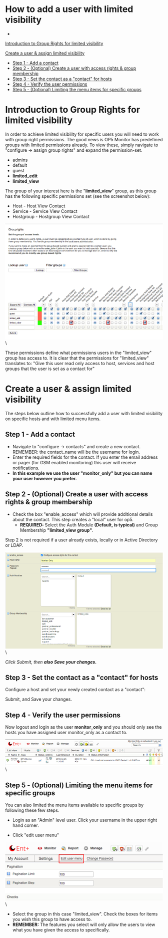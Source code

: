 # How to add a user with limited visibility

-

[Introduction to Group Rights for limited visibility](#Howtoaddauserwithlimitedvisibility-IntroductiontoGroupRightsforlimitedvisibility)

[Create a user & assign limited visibility](#Howtoaddauserwithlimitedvisibility-Createauser&assignlimitedvisibility)

- [Step 1 - Add a contact](#Howtoaddauserwithlimitedvisibility-Step1-Addacontact)
- [Step 2 - (Optional) Create a user with access rights & group membership](#Howtoaddauserwithlimitedvisibility-Step2-(Optional)Createauserwithaccessrights&groupmembership)
- [Step 3 - Set the contact as a "contact" for hosts](#Howtoaddauserwithlimitedvisibility-Step3-Setthecontactasa"contact"forhosts)
- [Step 4 - Verify the user permissions](#Howtoaddauserwithlimitedvisibility-Step4-Verifytheuserpermissions)
- [Step 5 - (Optional) Limiting the menu items for specific groups](#Howtoaddauserwithlimitedvisibility-Step5-(Optional)Limitingthemenuitemsforspecificgroups)

# Introduction to Group Rights for limited visibility

In order to achieve limited visibility for specific users you will need to work with group right permissions. The good news is OP5 Monitor has predefined groups with limited permissions already. To view these, simply navigate to "configure -\> assign group rights" and expand the permission-set.

- admins
- default
- guest
- **limited\_edit**
- **limited\_view**

The group of your interest here is the "**limited\_view**" group, as this group has the following specific permissions set (see the screenshot below):

- Host - Host View Contact
- Service - Service View Contact
- Hostgroup - Hostgroup View Contact

![](images/9929161/10191034.png) \


These permissions define what permissions users in the "limited\_view" group has access to. It is clear that the permissions for "limited\_view" translates to: "Give this user read only access to host, services and host groups that the user is set as a contact for"

# Create a user & assign limited visibility

The steps below outline how to successfully add a user with limited visibility on specific hosts and with limited menu items.

## Step 1 - Add a contact

- Navigate to "configure -\> contacts" and create a new contact. REMEMBER: the contact\_name will be the username for login.
- Enter the required fields for the contact. If you enter the email address or pager (for GSM enabled monitoring) this user will receive notifications.
- **In this example we use the user "monitor\_only" but you can name your user however you prefer.**

## Step 2 - (Optional) Create a user with access rights & group membership

- Check the box "enable\_access" which will provide additional details about the contact. This step creates a "local" user for op5.
  - **REQUIRED:** Select the Auth Module **(Default, is typical)** and Group Membership **"limited\_view group"**.

Step 2 is not required if a user already exists, locally or in Active Directory or LDAP.

![](images/9929161/17859262.png) \


*Click Submit, then **also Save your changes.***

## Step 3 - Set the contact as a "**contact**" for hosts

Configure a host and set your newly created contact as a "contact":

Submit, and Save your changes.

## Step 4 - Verify the user permissions

Now logout and login as the user **monitor\_only** and you should only see the hosts you have assigned user monitor\_only as a contact to.

![](images/9929161/17859263.png) \


## Step 5 - (Optional) Limiting the menu items for specific groups

You can also limited the menu items available to specific groups by following these few steps.

- Login as an "Admin" level user. Click your username in the upper right hand corner.

- Click "edit user menu"

![](images/9929161/17859268.png) \


- Select the group in this case "limited\_view". Check the boxes for items you wish this group to have access to.
- **REMEMBER:** The features you select will only allow the users to view what you have given the access to specifically.
